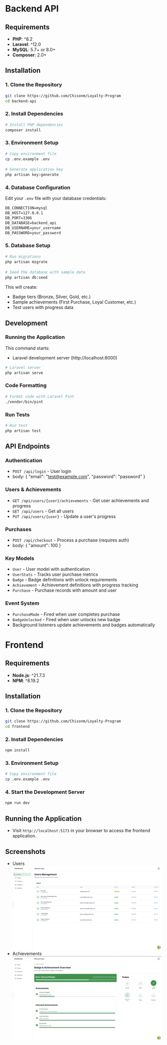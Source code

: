 # Backend API

## Requirements

- **PHP**: ^8.2
- **Laravel**: ^12.0
- **MySQL**: 5.7+ or 8.0+
- **Composer**: 2.0+

## Installation

### 1. Clone the Repository

```bash
git clone https://github.com/Chisonm/Loyalty-Program
cd backend-api
```

### 2. Install Dependencies

```bash
# Install PHP dependencies
composer install
```

### 3. Environment Setup

```bash
# Copy environment file
cp .env.example .env

# Generate application key
php artisan key:generate
```

### 4. Database Configuration

Edit your `.env` file with your database credentials:

```env
DB_CONNECTION=mysql
DB_HOST=127.0.0.1
DB_PORT=3306
DB_DATABASE=backend_api
DB_USERNAME=your_username
DB_PASSWORD=your_password
```

### 5. Database Setup

```bash
# Run migrations
php artisan migrate

# Seed the database with sample data
php artisan db:seed
```

This will create:
- Badge tiers (Bronze, Silver, Gold, etc.)
- Sample achievements (First Purchase, Loyal Customer, etc.)
- Test users with progress data


## Development

### Running the Application

This command starts:
- Laravel development server (http://localhost:8000)

```bash
# Laravel server
php artisan serve
```

### Code Formatting

```bash
# Format code with Laravel Pint
./vendor/bin/pint
```

### Run Tests

```bash
# Run test
php artisan test
```

## API Endpoints

### Authentication
- `POST /api/login` - User login
- body: { 
    "email": "test@example.com", 
    "password": "password" 
}

### Users & Achievements
- `GET /api/users/{user}/achievements` - Get user achievements and progress
- `GET /api/users` - Get all users
- `PUT /api/users/{user}` - Update a user's progress

### Purchases
- `POST /api/checkout` - Process a purchase (requires auth)
- body: { "amount": 100 }


### Key Models
- `User` - User model with authentication
- `UserStats` - Tracks user purchase metrics
- `Badge` - Badge definitions with unlock requirements
- `Achievement` - Achievement definitions with progress tracking
- `Purchase` - Purchase records with amount and user


### Event System
- `PurchaseMade` - Fired when user completes purchase
- `BadgeUnlocked` - Fired when user unlocks new badge
- Background listeners update achievements and badges automatically


# Frontend

## Requirements
- **Node.js**: ^21.7.3
- **NPM**: ^8.19.2

## Installation
### 1. Clone the Repository
```bash
git clone https://github.com/Chisonm/Loyalty-Program
cd frontend
```
### 2. Install Dependencies
```bash
npm install
```

### 3. Environment Setup

```bash
# Copy environment file
cp .env.example .env
```

### 4. Start the Development Server
```bash
npm run dev
```

## Running the Application
- Visit `http://localhost:5173` in your browser to access the frontend application.

## Screenshots
- Users
![Users](/Screenshot%202025-2.png)
- Achievements
![Achievements](/Screenshot%202025-1.png)
